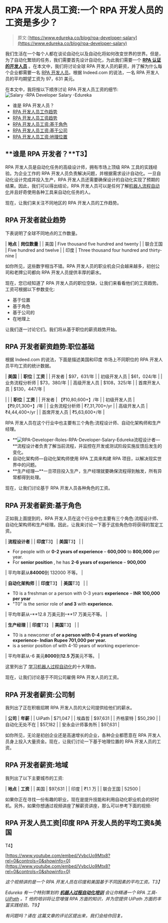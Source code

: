 # RPA 开发人员工资:一个 RPA 开发人员的工资是多少？

> 原文:[https://www.edureka.co/blog/rpa-developer-salary](https://www.edureka.co/blog/rpa-developer-salary)

我们生活在一个每个人都在谈论自动化以及自动化将如何改变世界的世界。但是，为了自动化繁琐的任务，我们需要首先设计自动化，为此我们需要一个 **[RPA 认证的开发人员](https://www.edureka.co/robotic-process-automation-training)** 。在本文中，我们将讨论全球 RPA 开发人员的薪资，并了解为什么每个企业都需要一名 [RPA 开发人员](https://www.edureka.co/blog/rpa-developer-roles-and-responsibilities/)。根据 Indeed.com 的说法，一名 RPA 开发人员的平均期望工资为 97，631 美元。

在本文中，我将按以下顺序讨论 RPA 开发人员工资的细节:![Salary -RPA Developer Salary -Edureka](../Images/8e60b121e7c18baa0e9808ef8f7f5ca8.png)

*   谁是 RPA 开发人员？
*   [RPA 开发人员工作趋势](#RPA%20Developer%20Job%20Trends)
*   [RPA 开发人员工资趋势](#RPA%20Developer%20Salary%20Trends)
*   [RPA 开发人员工资:基于角色](#RPA%20Developer%20Salary:%20Roles-Based)
*   [RPA 开发人员工资:基于公司](#RPA%20Developer%20Salary:%20Company-Based)
*   [RPA 开发人员工资:地理位置](#RPA%20Developer%20Salary:%20Geographically)

## **谁是 RPA 开发者？**T3】

RPA 开发人员是自动化任务的高级设计师，拥有市场上顶级 RPA 工具的实践经验。为企业工作的 RPA 开发人员负责解决问题，并根据需求设计自动化。一旦自动化设计完成并投入生产，RPA 开发人员还需要确保设计的自动化实现了预期的结果。因此，我们可以得出结论，RPA 开发人员可以是任何了解[机器人流程自动化](https://www.edureka.co/blog/robotic-process-automation/)并且好奇使用各种工具来自动化任务的人。

现在，让我们来关注不同地区的 RPA 开发人员的工作趋势。

## **RPA 开发者就业趋势**

下表说明了全球不同地点的工作数量。

| **地点** | **岗位数量** |
| 美国 | Five thousand five hundred and twenty |
| 联合王国 | Five hundred and twelve |
| 印度 | Three thousand four hundred and thirty-nine |

如你所见，这些数字相当不错。RPA 开发人员的职业机会只会越来越多，初创公司和老牌公司都向 RPA 开发人员提供丰厚的薪水。

现在，您已经知道了 RPA 开发人员的职位空缺，让我们来看看他们的工资趋势。工资可根据以下参数变化:

*   基于位置
*   基于角色
*   基于公司的
*   在地理上

让我们逐一讨论它们。我们将从基于职位的薪资趋势开始。

## **RPA 开发者薪资趋势:职位基础**

根据 Indeed.com 的说法，下面是描述美国和印度 市场上不同职位的 RPA 开发人员平均工资的统计数据。

| **美国** |
| **职位** | **工资** |
| 开发者 | $97，631/年 |
| 初级开发人员 | $61，024/年 |
| 业务流程分析师 | $73，380/年 |
| 高级开发人员 | $108，325/年 |
| 首席开发人员 | $130，447/年 |

|  |
| **职位** | **工资** |
| 开发者 | 【₹10,80,600+】/年 |
| 初级开发人员 | 【₹9,01,300+】/年 |
| 业务流程分析师 | ₹7,31,700+/yr |
| 高级开发人员 | ₹4,44,400+/yr |
| 首席开发人员 | ₹5,63,600+/年 |

RPA 开发人员在这个行业中也主要有三个角色:流程设计师、自动化架构师和生产经理。

*   **![RPA-Developer-Roles-RPA-Developer-Salary-Edureka](../Images/34a73ece8317ac51219470b53ca876f1.png)流程设计者—**流程设计者负责了解当前流程，并监控在开发或测试阶段实施反馈后发生的变化。
*   自动化架构师—自动化架构师使用 RPA 工具来构建 RPA 项目，以解决现实世界中的问题。
*   **生产经理—**一旦项目投入生产，生产经理就要确保流程得到触发，所有异常都得到处理。

现在，让我们讨论基于 RPA 开发人员各种角色的工资。

## **RPA 开发者薪资:基于角色**

正如我上面提到的，RPA 开发人员在这个行业中也主要有三个角色:流程设计师、自动化架构师和生产经理。因此，让我来讨论一下基于这些角色你将获得的暂定工资。

| **流程设计者** |
| **印度**T3】 | **美国**T3】 |
| 

*   For people with or **0-2 years of experience** – **600,000** to **800,000** per year.
*   For **senior position** , he has **2-6 years of experience** – **900,000**

 | 平均年薪从**84000**到 132000 不等。 |

| **自动化架构师** |
| **印度**T3】 | **美国**T3】 |
| 

*   T0 is a freshman or a person with 0-3 years **experience** – **INR** **100,000** **per year**
*   "T0" is the senior role of **and 3** with **experience.**

 | 平均年薪从–**12.8 万美元到–**17 万美元不等。 |

| **生产经理** |
| **印度**T3】 | **美国**T3】 |
| 

*   T0 is a newcomer of **or a person with 0-4 years of working experience- **Indian Rupee** **701,000** per year.**
*   is a senior position of with 4-10 years of working experience-

 | 平均年薪从-6 美元**8000**到**12.5 万**美元不等。 |

这里列出了 [学习机器人过程自动化](https://www.edureka.co/blog/10-reasons-to-learn-rpa/)的十大理由。

现在，让我们讨论基于不同公司雇佣 RPA 开发人员的工资。

## **RPA 开发者薪资:公司制**

我列出了正在积极招聘 RPA 开发人员的大公司提供给他们的薪水。

| **公司** | **年薪** |
| UiPath | $71,047 |
| 埃森哲 | $97,631 |
| 齐格蒙特 | $50,290 |
| 自动化无处不在 | $57,182 |
| 安永会计师事务所 | $97,631 |

如你所见，无论是初创企业还是高速增长的企业，各种企业都愿意在 RPA 开发人员身上投入大量资金。现在，让我们讨论一下基于地理位置的 RPA 开发人员的工资。

## **RPA 开发者薪资:地域**

我列出了以下主要城市的工资:

| **地点** | **工资** |
| 美国 | $97,631 |
| 印度 | ₹1.1 万 |
| 联合王国 | 52500 |

如果你正在寻找一份有趣的职业，现在是提升技能和利用自动化职业机会的好时机。另外，如果你想通过视频讲座了解薪资讲座，那么可以参考下面的视频:

## **RPA 开发人员工资|印度 RPA 开发人员的平均工资&美国**

T4】

[https://www.youtube.com/embed/VvbcUo9Mtx8?rel=0&controls=0&showinfo=0](https://www.youtube.com/embed/VvbcUo9Mtx8?rel=0&controls=0&showinfo=0)

*这个视频讲的是一个 RPA 开发人员在印度和美国基于不同因素的平均工资。T3】*

*Edureka 有一个特别策划的 **[机器人过程自动化培训](https://www.edureka.co/robotic-process-automation-training)** 会让你精通一个 RPA 工具- [UiPath](https://www.edureka.co/blog/uipath-tutorial/) 。T 他的培训将让您增强 RPA 方面的知识，并为您提供 UiPath 方面的丰富实践经验。T9】*

*有问题吗？请在* *这篇文章的评论区提出来，我们会给你回复。*
